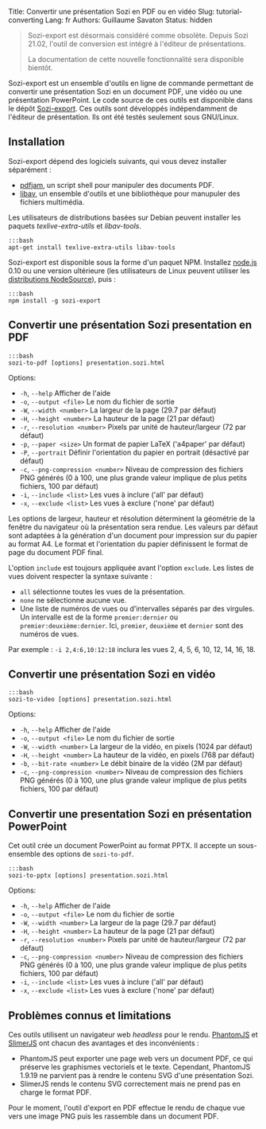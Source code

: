 Title: Convertir une présentation Sozi en PDF ou en vidéo
Slug: tutorial-converting
Lang: fr
Authors: Guillaume Savaton
Status: hidden

> Sozi-export est désormais considéré comme obsolète.
> Depuis Sozi 21.02, l'outil de conversion est intégré à l'éditeur de présentations.
>
> La documentation de cette nouvelle fonctionnalité sera disponible bientôt.

Sozi-export est un ensemble d'outils en ligne de commande permettant de convertir une
présentation Sozi en un document PDF, une vidéo ou une présentation PowerPoint.
Le code source de ces outils est disponible dans le dépôt [Sozi-export](https://github.com/sozi-projects/Sozi-export).
Ces outils sont développés indépendamment de l'éditeur de présentation.
Ils ont été testés seulement sous GNU/Linux.


Installation
------------

Sozi-export dépend des logiciels suivants, qui vous devez installer séparément&nbsp;:

* [pdfjam](http://www2.warwick.ac.uk/fac/sci/statistics/staff/academic-research/firth/software/pdfjam), un script shell pour manipuler des documents PDF.
* [libav](https://libav.org), un ensemble d'outils et une bibliothèque pour manupuler des fichiers multimédia.

Les utilisateurs de distributions basées sur Debian peuvent installer les paquets
*texlive-extra-utils* et *libav-tools*.

    :::bash
    apt-get install texlive-extra-utils libav-tools

Sozi-export est disponible sous la forme d'un paquet NPM.
Installez [node.js](https://nodejs.org/) 0.10 ou une version ultérieure
(les utilisateurs de Linux peuvent utiliser les [distributions NodeSource](https://github.com/nodesource/distributions)),
puis&nbsp;:

    :::bash
    npm install -g sozi-export


Convertir une présentation Sozi presentation en PDF
---------------------------------------------------

    :::bash
    sozi-to-pdf [options] presentation.sozi.html

Options:

* `-h`, `--help` Afficher de l'aide
* `-o`, `--output <file>` Le nom du fichier de sortie
* `-W`, `--width <number>` La largeur de la page (29.7 par défaut)
* `-H`, `--height <number>` La hauteur de la page (21 par défaut)
* `-r`, `--resolution <number>` Pixels par unité de hauteur/largeur (72 par défaut)
* `-p`, `--paper <size>` Un format de papier LaTeX ('a4paper' par défaut)
* `-P`, `--portrait` Définir l'orientation du papier en portrait (désactivé par défaut)
* `-c`, `--png-compression <number>` Niveau de compression des fichiers PNG générés (0 à 100, une plus grande valeur implique de plus petits fichiers, 100 par défaut)
* `-i`, `--include <list>` Les vues à inclure ('all' par défaut)
* `-x`, `--exclude <list>` Les vues à exclure ('none' par défaut)

Les options de largeur, hauteur et résolution déterminent la géométrie de la fenêtre du
navigateur où la présentation sera rendue.
Les valeurs par défaut sont adaptées à la génération d'un document pour impression
sur du papier au format A4.
Le format et l'orientation du papier définissent le format de page du document PDF final.

L'option `include` est toujours appliquée avant l'option `exclude`.
Les listes de vues doivent respecter la syntaxe suivante&nbsp;:

* `all` sélectionne toutes les vues de la présentation.
* `none` ne sélectionne aucune vue.
* Une liste de numéros de vues ou d'intervalles séparés par des virgules.
  Un intervalle est de la forme `premier:dernier` ou `premier:deuxième:dernier`.
  Ici, `premier`, `deuxième` et `dernier` sont des numéros de vues.

Par exemple&nbsp;: `-i 2,4:6,10:12:18` inclura les vues 2, 4, 5, 6, 10, 12, 14, 16, 18.

Convertir une présentation Sozi en vidéo
----------------------------------------

    :::bash
    sozi-to-video [options] presentation.sozi.html

Options:

* `-h`, `--help` Afficher de l'aide
* `-o`, `--output <file>` Le nom du fichier de sortie
* `-W`, `--width <number>` La largeur de la vidéo, en pixels (1024 par défaut)
* `-H`, `--height <number>` La hauteur de la vidéo, en pixels (768 par défaut)
* `-b`, `--bit-rate <number>` Le débit binaire de la vidéo (2M par défaut)
* `-c`, `--png-compression <number>` Niveau de compression des fichiers PNG générés (0 à 100, une plus grande valeur implique de plus petits fichiers, 100 par défaut)

Convertir une presentation Sozi en présentation PowerPoint
----------------------------------------------------------

Cet outil crée un document PowerPoint au format PPTX.
Il accepte un sous-ensemble des options de `sozi-to-pdf`.

    :::bash
    sozi-to-pptx [options] presentation.sozi.html

Options:

* `-h`, `--help` Afficher de l'aide
* `-o`, `--output <file>` Le nom du fichier de sortie
* `-W`, `--width <number>` La largeur de la page (29.7 par défaut)
* `-H`, `--height <number>` La hauteur de la page (21 par défaut)
* `-r`, `--resolution <number>` Pixels par unité de hauteur/largeur (72 par défaut)
* `-c`, `--png-compression <number>` Niveau de compression des fichiers PNG générés (0 à 100, une plus grande valeur implique de plus petits fichiers, 100 par défaut)
* `-i`, `--include <list>` Les vues à inclure ('all' par défaut)
* `-x`, `--exclude <list>` Les vues à exclure ('none' par défaut)

Problèmes connus et limitations
-------------------------------

Ces outils utilisent un navigateur web *headless* pour le rendu.
[PhantomJS](http://phantomjs.org) et [SlimerJS](https://slimerjs.org/) ont chacun des avantages
et des inconvénients&nbsp;:

* PhantomJS peut exporter une page web vers un document PDF, ce qui préserve les graphismes vectoriels et le texte.
  Cependant, PhantomJS 1.9.19 ne parvient pas à rendre le contenu SVG d'une présentation Sozi.
* SlimerJS rends le contenu SVG correctement mais ne prend pas en charge le format PDF.

Pour le moment, l'outil d'export en PDF effectue le rendu de chaque vue vers une image PNG
puis les rassemble dans un document PDF.
